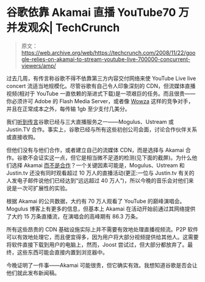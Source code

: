 # 谷歌依靠 Akamai 直播 YouTube70 万并发观众| TechCrunch

> 原文：<https://web.archive.org/web/https://techcrunch.com/2008/11/22/google-relies-on-akamai-to-stream-youtube-live-700000-concurrent-viewers/amp/>

过去几周，有传言称谷歌不得不依靠第三方内容交付网络来使 YouTube Live live concert 流适当地规模化。尽管谷歌有自己令人印象深刻的 CDN，但流媒体直播视频(相对于 YouTube 一直依赖的渐进式下载)是一项艰巨的任务。而且很贵——你必须许可 Adobe 的 Flash Media Server，或者像 [Wowza](https://web.archive.org/web/20230404085555/http://www.wowzamedia.com/) 这样的竞争对手，并且在正常成本之外，每传输 1gb 至少支付几美分。

我们[听到传言](https://web.archive.org/web/20230404085555/https://techcrunch.com/2008/11/21/youtube-well-do-it-live-tomorrow-5-pm/)谷歌已经与三大直播服务之一——Mogulus、Ustream 或 Justin.TV 合作。事实上，谷歌已经与所有这些初创公司会面，讨论合作伙伴关系或直接收购。

但他们没有与他们合作，或者建立自己的流媒体 CDN，而是选择与 Akamai 合作。谷歌不会证实这一点，但它是相当微不足道的检测(见下面的截屏)。为什么他们选择 Akamai [而不是合作](https://web.archive.org/web/20230404085555/http://www.mogulus.com/blog/?p=756)？一个关键因素可能是，Mogulus、Ustream 和 Justin.tv 还没有同时观看超过 10 万人的直播活动(更正:一位与 Justin.tv 有关的人发电子邮件说他们已经达到“远远超过 40 万人”)，所以今晚的音乐会对他们来说是一次可扩展性的实验。

根据 Akamai 的公共数据，大约有 70 万人观看了 YouTube 的巅峰演唱会。Mogulus 博客上有更多的信息，但基本上 Akamai 在活动开始前通过其网络提供了大约 15 万条直播流，在演唱会的高峰期有 86.3 万条。

所有这些昂贵的 CDN 基础设施实际上并不需要有效地处理直播视频流。P2P 软件可以有效地处理它，而且便宜得多，因为用户将大部分视频提供给其他人。这需要将软件直接下载到用户的电脑上，然而，Joost 尝试过，但大部分都放弃了。最终，这些东西可能会直接内置到浏览器中。

今晚证明了一件事——Akamai 可能很贵，但它确实有效。我想知道谷歌是否会让他们就此发布新闻稿。

 <amp-img src="https://web.archive.org/web/20230404085555im_/https://techcrunch.com/wp-content/uploads/2008/11/youtubeakamai.jpg" class="border amp-wp-enforced-sizes i-amphtml-layout-intrinsic i-amphtml-layout-size-defined" alt="" layout="intrinsic" i-amphtml-layout="intrinsic"><i-amphtml-sizer class="i-amphtml-sizer"></i-amphtml-sizer></amp-img> 

<amp-analytics data-credentials="include" class="i-amphtml-layout-fixed i-amphtml-layout-size-defined" i-amphtml-layout="fixed"></amp-analytics>